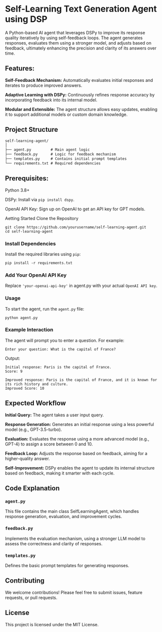 # Self-Learning Text Generation Agent using DSP
A Python-based AI agent that leverages DSPy to improve its response quality iteratively by using self-feedback loops. The agent generates responses, evaluates them using a stronger model, and adjusts based on feedback, ultimately enhancing the precision and clarity of its answers over time.

## Features:
**Self-Feedback Mechanism:**
Automatically evaluates initial responses and iterates to produce improved answers.

**Adaptive Learning with DSPy:**
Continuously refines response accuracy by incorporating feedback into its internal model.

**Modular and Extensible:** 
The agent structure allows easy updates, enabling it to support additional models or custom domain knowledge.

## Project Structure
```markdown
self-learning-agent/
│
├── agent.py         # Main agent logic
├── feedback.py      # Logic for feedback mechanism
├── templates.py     # Contains initial prompt templates
└── requirements.txt # Required dependencies
```

## Prerequisites:
Python 3.8+

DSPy: Install via ```pip install dspy```.

OpenAI API Key: Sign up on OpenAI to get an API key for GPT models.

Aetting Started
Clone the Repository

```
git clone https://github.com/yourusername/self-learning-agent.git
cd self-learning-agent
```
### Install Dependencies
Install the required libraries using ```pip```:
```
pip install -r requirements.txt
```
### Add Your OpenAI API Key
Replace ```'your-openai-api-key'``` in agent.py with your actual ```OpenAI API key```.

### Usage
To start the agent, run the ```agent.py``` file:

```
python agent.py
```
### Example Interaction
The agent will prompt you to enter a question. 
For example:

```
Enter your question: What is the capital of France?
```
Output:
```
Initial response: Paris is the capital of France.
Score: 9

Improved response: Paris is the capital of France, and it is known for its rich history and culture.
Improved Score: 10
```
## Expected Workflow
**Initial Query:** The agent takes a user input query.

**Response Generation:** Generates an initial response using a less powerful model (e.g., GPT-3.5-turbo).

**Evaluation:** Evaluates the response using a more advanced model (e.g., GPT-4) to assign a score between 0 and 10.

**Feedback Loop:** Adjusts the response based on feedback, aiming for a higher-quality answer.

**Self-Improvement:** DSPy enables the agent to update its internal structure based on feedback, making it smarter with each cycle.
## Code Explanation
### `agent.py`
This file contains the main class SelfLearningAgent, which handles response generation, evaluation, and improvement cycles.

### `feedback.py`
Implements the evaluation mechanism, using a stronger LLM model to assess the correctness and clarity of responses.

### `templates.py`
Defines the basic prompt templates for generating responses.

## Contributing
We welcome contributions! Please feel free to submit issues, feature requests, or pull requests.

## License
This project is licensed under the MIT License.

